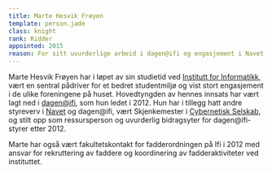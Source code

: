 ```yaml
---
title: Marte Hesvik Frøyen
template: person.jade
class: knight
rank: Ridder
appointed: 2015
reason: For sitt uvurderlige arbeid i dagen@ifi og engasjement i Navet og Cybernetisk selskab, i tillegg til ekstra innsats for å bedre studentmiljøet ellers, tildeles Marte Hesvik Frøyen graden Ridder av Hennes Majestet Keiserpingvinen den Fornemmes orden.
---
```


Marte Hesvik Frøyen har i løpet av sin studietid ved [Institutt for Informatikk](http://ifi.uio.no), vært en sentral pådriver for et bedret studentmiljø og vist stort engasjement i de ulike foreningene på huset. Hovedtyngden av hennes innsats har vært lagt ned i [dagen@ifi](http://www.dagenatifi.no/), som hun ledet i 2012. Hun har i tillegg hatt andre styreverv i [Navet](http://navet.ifi.uio.no/) og dagen@ifi, vært Skjenkemester i [Cybernetisk Selskab](http://cyb.no/), og stilt opp som ressursperson og uvurderlig bidragsyter for dagen@ifi-styrer etter 2012.

Marte har også vært fakultetskontakt for fadderordningen på Ifi i 2012 med ansvar for rekruttering av faddere og koordinering av fadderaktiviteter ved instituttet.